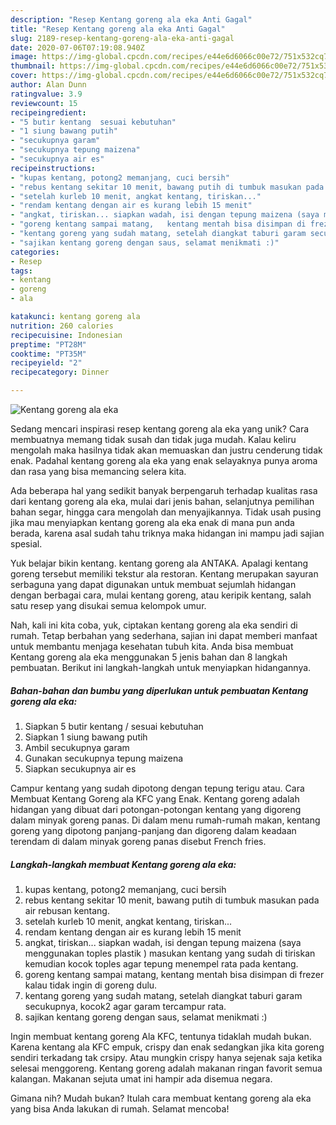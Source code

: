 ```yaml
---
description: "Resep Kentang goreng ala eka Anti Gagal"
title: "Resep Kentang goreng ala eka Anti Gagal"
slug: 2189-resep-kentang-goreng-ala-eka-anti-gagal
date: 2020-07-06T07:19:08.940Z
image: https://img-global.cpcdn.com/recipes/e44e6d6066c00e72/751x532cq70/kentang-goreng-ala-eka-foto-resep-utama.jpg
thumbnail: https://img-global.cpcdn.com/recipes/e44e6d6066c00e72/751x532cq70/kentang-goreng-ala-eka-foto-resep-utama.jpg
cover: https://img-global.cpcdn.com/recipes/e44e6d6066c00e72/751x532cq70/kentang-goreng-ala-eka-foto-resep-utama.jpg
author: Alan Dunn
ratingvalue: 3.9
reviewcount: 15
recipeingredient:
- "5 butir kentang  sesuai kebutuhan"
- "1 siung bawang putih"
- "secukupnya garam"
- "secukupnya tepung maizena"
- "secukupnya air es"
recipeinstructions:
- "kupas kentang, potong2 memanjang, cuci bersih"
- "rebus kentang sekitar 10 menit, bawang putih di tumbuk masukan pada air rebusan kentang."
- "setelah kurleb 10 menit, angkat kentang, tiriskan..."
- "rendam kentang dengan air es kurang lebih 15 menit"
- "angkat, tiriskan... siapkan wadah, isi dengan tepung maizena (saya menggunakan toples plastik ) masukan kentang yang sudah di tiriskan kemudian kocok toples agar tepung menempel rata pada kentang."
- "goreng kentang sampai matang,   kentang mentah bisa disimpan di frezer kalau tidak ingin di goreng dulu."
- "kentang goreng yang sudah matang, setelah diangkat taburi garam secukupnya, kocok2 agar garam tercampur rata."
- "sajikan kentang goreng dengan saus, selamat menikmati :)"
categories:
- Resep
tags:
- kentang
- goreng
- ala

katakunci: kentang goreng ala 
nutrition: 260 calories
recipecuisine: Indonesian
preptime: "PT28M"
cooktime: "PT35M"
recipeyield: "2"
recipecategory: Dinner

---
```



![Kentang goreng ala eka](https://img-global.cpcdn.com/recipes/e44e6d6066c00e72/751x532cq70/kentang-goreng-ala-eka-foto-resep-utama.jpg)

Sedang mencari inspirasi resep kentang goreng ala eka yang unik? Cara membuatnya memang tidak susah dan tidak juga mudah. Kalau keliru mengolah maka hasilnya tidak akan memuaskan dan justru cenderung tidak enak. Padahal kentang goreng ala eka yang enak selayaknya punya aroma dan rasa yang bisa memancing selera kita.

Ada beberapa hal yang sedikit banyak berpengaruh terhadap kualitas rasa dari kentang goreng ala eka, mulai dari jenis bahan, selanjutnya pemilihan bahan segar, hingga cara mengolah dan menyajikannya. Tidak usah pusing jika mau menyiapkan kentang goreng ala eka enak di mana pun anda berada, karena asal sudah tahu triknya maka hidangan ini mampu jadi sajian spesial.

Yuk belajar bikin kentang. kentang goreng ala ANTAKA. Apalagi kentang goreng tersebut memiliki tekstur ala restoran. Kentang merupakan sayuran serbaguna yang dapat digunakan untuk membuat sejumlah hidangan dengan berbagai cara, mulai kentang goreng, atau keripik kentang, salah satu resep yang disukai semua kelompok umur.


Nah, kali ini kita coba, yuk, ciptakan kentang goreng ala eka sendiri di rumah. Tetap berbahan yang sederhana, sajian ini dapat memberi manfaat untuk membantu menjaga kesehatan tubuh kita. Anda bisa membuat Kentang goreng ala eka menggunakan 5 jenis bahan dan 8 langkah pembuatan. Berikut ini langkah-langkah untuk menyiapkan hidangannya.

<!--inarticleads1-->

##### Bahan-bahan dan bumbu yang diperlukan untuk pembuatan Kentang goreng ala eka:

1. Siapkan 5 butir kentang / sesuai kebutuhan
1. Siapkan 1 siung bawang putih
1. Ambil secukupnya garam
1. Gunakan secukupnya tepung maizena
1. Siapkan secukupnya air es


Campur kentang yang sudah dipotong dengan tepung terigu atau. Cara Membuat Kentang Goreng ala KFC yang Enak. Kentang goreng adalah hidangan yang dibuat dari potongan-potongan kentang yang digoreng dalam minyak goreng panas. Di dalam menu rumah-rumah makan, kentang goreng yang dipotong panjang-panjang dan digoreng dalam keadaan terendam di dalam minyak goreng panas disebut French fries. 

<!--inarticleads2-->

##### Langkah-langkah membuat Kentang goreng ala eka:

1. kupas kentang, potong2 memanjang, cuci bersih
1. rebus kentang sekitar 10 menit, bawang putih di tumbuk masukan pada air rebusan kentang.
1. setelah kurleb 10 menit, angkat kentang, tiriskan...
1. rendam kentang dengan air es kurang lebih 15 menit
1. angkat, tiriskan... siapkan wadah, isi dengan tepung maizena (saya menggunakan toples plastik ) masukan kentang yang sudah di tiriskan kemudian kocok toples agar tepung menempel rata pada kentang.
1. goreng kentang sampai matang,   kentang mentah bisa disimpan di frezer kalau tidak ingin di goreng dulu.
1. kentang goreng yang sudah matang, setelah diangkat taburi garam secukupnya, kocok2 agar garam tercampur rata.
1. sajikan kentang goreng dengan saus, selamat menikmati :)


Ingin membuat kentang goreng Ala KFC, tentunya tidaklah mudah bukan. Karena kentang ala KFC empuk, crispy dan enak sedangkan jika kita goreng sendiri terkadang tak crsipy. Atau mungkin crispy hanya sejenak saja ketika selesai menggoreng. Kentang goreng adalah makanan ringan favorit semua kalangan. Makanan sejuta umat ini hampir ada disemua negara. 

Gimana nih? Mudah bukan? Itulah cara membuat kentang goreng ala eka yang bisa Anda lakukan di rumah. Selamat mencoba!
